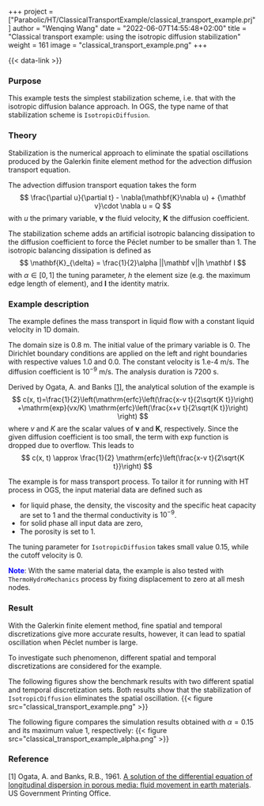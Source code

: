 +++
project = ["Parabolic/HT/ClassicalTransportExample/classical_transport_example.prj"]
author = "Wenqing Wang"
date = "2022-06-07T14:55:48+02:00"
title = "Classical transport example: using the isotropic diffusion stabilization"
weight = 161
image = "classical_transport_example.png"
+++

{{< data-link >}}

### Purpose

This example tests the simplest stabilization scheme, i.e. that with the isotropic
 diffusion balance approach. In OGS, the type name of that stabilization scheme
 is `IsotropicDiffusion`.

### Theory

Stabilization is the numerical approach to eliminate the spatial oscillations produced by
the Galerkin finite element method for the advection diffusion transport equation.

The advection diffusion transport equation takes the form
$$
  \frac{\partial u}{\partial t} - \nabla(\mathbf{K}\nabla u)
       + {\mathbf v}\cdot \nabla u  = Q
$$
with $u$ the primary variable, $\mathbf v$ the fluid velocity,
   $\mathbf{K}$ the diffusion coefficient.

The stabilization scheme adds
an artificial isotropic balancing dissipation to the diffusion
   coefficient to force the Péclet number to be smaller than 1.
   The isotropic balancing dissipation is defined as
   $$
        \mathbf{K}_{\delta} = \frac{1}{2}\alpha ||\mathbf v||h \mathbf I
   $$
   with $\alpha \in [0,1]$ the tuning parameter, $h$ the element
   size (e.g. the maximum edge length of element), and $\mathbf I$ the identity
   matrix.

### Example description

The example defines the mass transport in liquid flow with a constant liquid velocity in 1D domain.

The domain size is 0.8 m. The initial value of the primary variable is 0.
The Dirichlet boundary
 conditions are applied on the left and right boundaries with respective values 1.0 and 0.0.
 The constant velocity is 1.e-4 m/s. The diffusion coefficient is
 $10^{-9}$ m/s. The analysis duration is 7200 s.

Derived by Ogata, A. and Banks [[1]](#1), the analytical solution of the example is
$$
c(x, t)=\frac{1}{2}\left(\mathrm{erfc}\left(\frac{x-v t}{2\sqrt{K t}}\right)
   +\mathrm{exp}(vx/K)
 \mathrm{erfc}\left(\frac{x+v t}{2\sqrt{K t}}\right) \right)
$$
where $v$ and $K$ are the scalar values of $\mathbf v$ and $\mathbf K$, respectively.
Since the given diffusion coefficient is too small, the term with $\mathrm {exp}$
function is dropped due to overflow. This leads to
$$
c(x, t) \approx \frac{1}{2} \mathrm{erfc}\left(\frac{x-v t}{2\sqrt{K t}}\right)
$$

The example is for mass transport process. To tailor it for running with HT process in OGS,
 the input material data are defined such as

* for liquid phase, the density, the viscosity and
the specific heat capacity are set to 1 and the thermal conductivity
  is $10^{-9}$.
* for solid phase all input data are zero,
* The porosity is set to 1.

The tuning parameter for `IsotropicDiffusion` takes small value 0.15, while the
 cutoff velocity is 0.

 <span style="color:blue">**Note**</span>: With the same material data, the example is
 also tested with `ThermoHydroMechanics` process by fixing displacement to zero
 at all mesh nodes.

### Result

With the Galerkin finite element method, fine spatial and temporal discretizations
 give more accurate results, however, it can lead to spatial oscillation when
Péclet number is large.

To investigate such phenomenon, different spatial and temporal discretizations are
 considered for the example.

The following figures show the benchmark results with two different spatial and temporal
 discretization sets. Both results show that the stabilization of `IsotropicDiffusion`
 eliminates the spatial oscillation.
{{< figure src="classical_transport_example.png" >}}

The following figure compares the simulation results obtained  with $\alpha=0.15$ and its maximum value 1,
 respectively:
{{< figure src="classical_transport_example_alpha.png" >}}

### Reference

<a id="1">[1]</a>
Ogata, A. and Banks, R.B., 1961.
[A solution of the differential equation of longitudinal dispersion in porous
 media: fluid movement in earth materials](https://pubs.usgs.gov/pp/0411a/report.pdf).
 US Government Printing Office.
